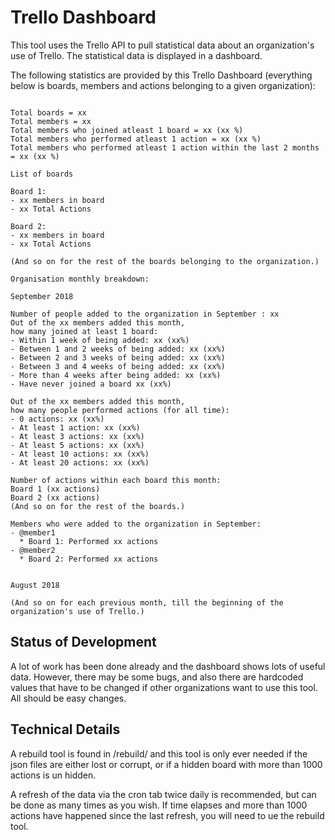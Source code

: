 # Trello Dashboard
This tool uses the Trello API to pull statistical data about an organization's use of Trello. The statistical data is displayed in a dashboard. 

The following statistics are provided by this Trello Dashboard (everything below is boards, members and actions belonging to a given organization):

```

Total boards = xx
Total members = xx
Total members who joined atleast 1 board = xx (xx %)
Total members who performed atleast 1 action = xx (xx %)
Total members who performed atleast 1 action within the last 2 months = xx (xx %)

List of boards

Board 1:
- xx members in board
- xx Total Actions

Board 2:
- xx members in board
- xx Total Actions

(And so on for the rest of the boards belonging to the organization.)

Organisation monthly breakdown:

September 2018

Number of people added to the organization in September : xx
Out of the xx members added this month,
how many joined at least 1 board:
- Within 1 week of being added: xx (xx%)
- Between 1 and 2 weeks of being added: xx (xx%)
- Between 2 and 3 weeks of being added: xx (xx%)
- Between 3 and 4 weeks of being added: xx (xx%)
- More than 4 weeks after being added: xx (xx%)
- Have never joined a board xx (xx%)

Out of the xx members added this month,
how many people performed actions (for all time):
- 0 actions: xx (xx%)
- At least 1 action: xx (xx%)
- At least 3 actions: xx (xx%)
- At least 5 actions: xx (xx%)
- At least 10 actions: xx (xx%)
- At least 20 actions: xx (xx%)

Number of actions within each board this month:
Board 1 (xx actions)
Board 2 (xx actions)
(And so on for the rest of the boards.)

Members who were added to the organization in September:
- @member1
  * Board 1: Performed xx actions
- @member2
  * Board 2: Performed xx actions


August 2018

(And so on for each previous month, till the beginning of the organization's use of Trello.)

```

## Status of Development

A lot of work has been done already and the dashboard shows lots of useful data. However, there may be some bugs, and also there are hardcoded values that have to be changed if other organizations want to use this tool. All should be easy changes.

## Technical Details

A rebuild tool is found in /rebuild/ and this tool is only ever needed if the json files are either lost or corrupt, or if a hidden board with more than 1000 actions is un hidden.

A refresh of the data via the cron tab twice daily is recommended, but can be done as many times as you wish. If time elapses and more than 1000 actions have happened since the last refresh, you will need to ue the rebuild tool.





